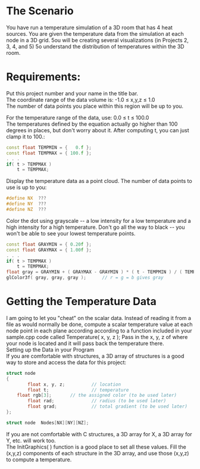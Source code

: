# The Scenario
You have run a temperature simulation of a 3D room that has 4 heat sources. You are given the temperature data from the simulation at each node in a 3D grid. 5ou will be creating several visualizations (in Projects 2, 3, 4, and 5) 5o understand the distribution of temperatures within the 3D room.
  
# Requirements:
Put this project number and your name in the title bar.  
The coordinate range of the data volume is: -1.0 ≤ x,y,z ≤ 1.0  
The number of data points you place within this region will be up to you.  

For the temperature range of the data, use: 0.0 ≤ t ≤ 100.0  
The temperatures defined by the equation actually go higher than 100 degrees in places, but don't worry about it. After computing t, you can just clamp it to 100.:

```cpp
const float TEMPMIN = {   0.f };
const float TEMPMAX = { 100.f };
. . .
if( t > TEMPMAX )
	t = TEMPMAX;
```
Display the temperature data as a point cloud. The number of data points to use is up to you:  
```cpp
#define NX	???
#define NY	???
#define NZ	???
```
Color the dot using grayscale -- a low intensity for a low temperature and a high intensity for a high temperature. Don't go all the way to black -- you won't be able to see your lowest temperature points.
```cpp
const float GRAYMIN = { 0.20f };
const float GRAYMAX = { 1.00f };
. . .
if( t > TEMPMAX )
	t = TEMPMAX;
float gray = GRAYMIN + ( GRAYMAX - GRAYMIN ) * ( t - TEMPMIN ) / ( TEMPMAX - TEMPMIN );
glColor3f( gray, gray, gray );		// r = g = b gives gray
```

# Getting the Temperature Data  
I am going to let you "cheat" on the scalar data. Instead of reading it from a file as would normally be done, compute a scalar temperature value at each node point in each plane according according to a function included in your sample.cpp code called Temperature( x, y, z ); Pass in the x, y, z of where your node is located and it will pass back the temperature there.  
Setting up the Data in your Program  
If you are comfortable with structures, a 3D array of structures is a good way to store and access the data for this project:  
```cpp
struct node
{
        float x, y, z;          // location
        float t;                // temperature
	float rgb[3];		// the assigned color (to be used later)
        float rad;              // radius (to be used later)
        float grad;             // total gradient (to be used later)
};

struct node  Nodes[NX][NY][NZ];
```
If you are not comfortable with C structures, a 3D array for X, a 3D array for Y, etc. will work too.  
The InitGraphics( ) function is a good place to set all these values. Fill the (x,y,z) components of each structure in the 3D array, and use those (x,y,z) to compute a temperature.
